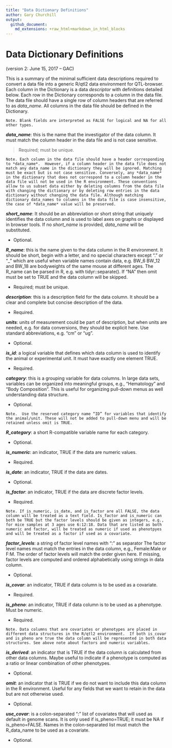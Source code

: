 ```yaml
---
title: "Data Dictionary Definitions"
author: Gary Churchill
output: 
  github_document:
    md_extensions: +raw_html+markdown_in_html_blocks
---
```


# Data Dictionary Definitions
(version 2: June 15, 2017 – GAC)

This is a summary of the minimal sufficient data descriptions required to convert a data file into a generic R/qtl2 data environment for QTL-browser. Each column in the Dictionary is a data *descriptor* with definitions detailed below. Each row in the Dictionary corresponds to a column in the data file. The data file should have a single row of column headers that are referred to as *data_name*.  All columns in the data file should be defined in the Dictionary.

`Note. Blank fields are interpreted as FALSE for logical and NA for all other types.`

***data_name***: this is the name that the investigator of the data column. It must match the column header in the data file and is not case sensitive. 
> Required; must be unique.

`Note. Each column in the data file should have a header corresponding to *data_name*.  However, if a column header in the data file does not match any data_name in the dictionary they will be ignored. Matching must be exact but is not case sensitive. Conversely, any *data_name* in the dictionary that does not correspond to a column header in the data file will not be used in the R environment. These conventions allow to us subset data either by deleting columns from the data file with changing the dictionary or by deleting row entries in the data dictionary without changing the data file. Although matching dictionary data_names to columns in the data file is case insensitive, the case of *data_name* value will be preserved.`

***short_name***: It should be an abbreviation or short string that uniquely identifies the data column and is used to label axes on graphs or displayed in browser tools. If no *short_name* is provided, *data_name* will be substituted. 
* Optional.

***R_name***: this is the name given to the data column in the R environment.  It should be short, begin with a letter, and no special characters except “.” or “_” which are useful when variable names contain data, e.g.  BW_6  BW_12  and BW_18 are bodyweights of the same mouse at different ages.  The R_name can be parsed in R, e.g. with tidyr::separate(). If “NA” then omit must be set to TRUE and the data column will be skipped. 
* Required; must be unique.

***description***: this is a description field for the data column.  It should be a clear and complete but concise description of the data. 
* Required. 

***units***: units of measurement could be part of description, but when units are needed, e.g. for data conversions, they should be explicit here.  Use standard abbreviations, e.g. “cm” or “ug”. 
* Optional. 

***is_id***: a logical variable that defines which data column is used to identify the animal or experimental unit. It must have exactly one element TRUE. 
* Required.

***category***: this is a grouping variable for data columns. In large data sets, variables can be organized into meaningful groups, e.g., “Hematology” and “Body Composition”.  This is useful for organizing pull-down menus as well understanding data structure. 
* Optional.

`Note.  Use the reserved category name “ID” for variables that identify the animal/unit. These will not be added to pull-down menu and will be retained unless omit is TRUE.`

***R_category***: a short R-compatible variable name for each category. 
* Optional.

***is_numeric***: an indicator, TRUE if the data are numeric values. 
* Required.

***is_date***: an indicator, TRUE if the data are dates. 
* Optional.

***is_factor***: an indicator, TRUE if the data are discrete factor levels. 
* Required.  

`Note. If is_numeric, is_date, and is_factor are all FALSE, the data column will be treated as a text field. Is_factor and is_numeric can both be TRUE but the factor levels should be given as integers, e.g., for mice samples at 3 ages use 6:12:18. Data that are listed as both numeric and factor, will be treated as numeric if used as phenotpyes and will be treated as a factor if used as a covariate.`

***factor_levels***: a string of factor level names with “:” as separator The factor level names must match the entries in the data column, e.g., Female:Male or F:M. The order of factor levels will match the order given here. If missing, factor levels are computed and ordered alphabetically using strings in data column. 
* Optional.

***is_covar***: an indicator, TRUE if data column is to be used as a covariate. 
* Required.

***is_pheno***: an indicator, TRUE if data column is to be used as a phenotype. Must be numeric. 
* Required.

`Note. Data columns that are covariates or phenotypes are placed in different data structures in the R/qtl2 environment.  If both is_covar and is_pheno are true the data column will be represented in both data structures. See above note about factors and numeric variables.`

***is_derived***: an indicator that is TRUE if the data column is calculated from other data columns. Maybe useful to indicate if a phenotype is computed as a ratio or linear combination of other phenotypes. 
* Optional. 

***omit***: an indicator that is TRUE if we do not want to include this data column in the R environment. Useful for any fields that we want to retain in the data but are not otherwise used. 
* Optional.

***use_covar***: is a colon-separated “:”  list of covariates that will used as default in genome scans. It is only used if is_pheno=TRUE; it must be NA if is_pheno=FALSE. Names in the colon-separated list must match the R_data_name to be used as a covariate. 
* Optional.

